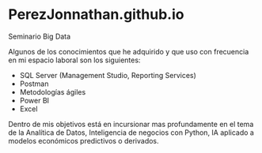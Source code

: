 # PerezJonnathan.github.io
Seminario Big Data

Algunos de los conocimientos que he adquirido y que uso con frecuencia en mi espacio laboral son los siguientes:
- SQL Server (Management Studio, Reporting Services)
- Postman
- Metodologías ágiles 
- Power BI 
- Excel

Dentro de mis objetivos está en incursionar mas profundamente en el tema de la Analítica de Datos, Inteligencia de negocios con Python, IA aplicado a modelos económicos predictivos o derivados. 


